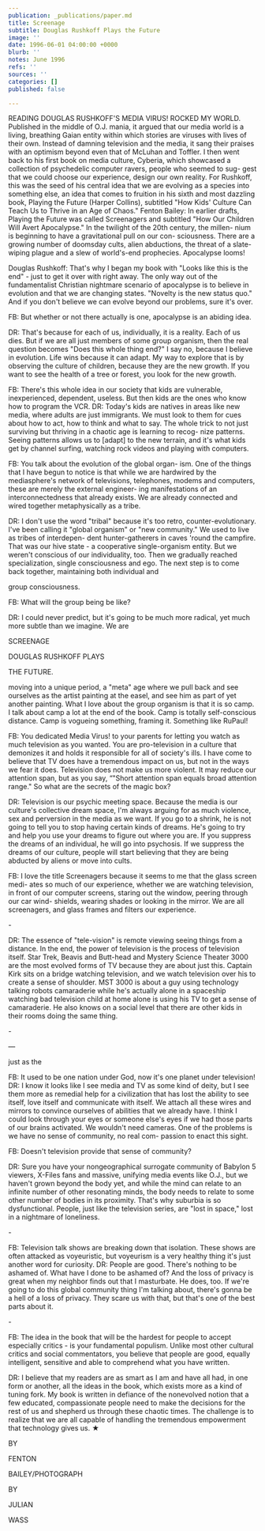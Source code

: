 ```yaml
---
publication: _publications/paper.md
title: Screenage
subtitle: Douglas Rushkoff Plays the Future
image: ''
date: 1996-06-01 04:00:00 +0000
blurb: ''
notes: June 1996
refs: ''
sources: ''
categories: []
published: false

---
```

READING DOUGLAS RUSHKOFF'S MEDIA VIRUS! ROCKED MY WORLD. Published in the middle of O.J. mania, it argued that our media world is a living, breathing Gaian entity within which stories are viruses with lives of their own. Instead of damning television and the media, it sang their praises with an optimism beyond even that of McLuhan and Toffler. I then went back to his first book on media culture, Cyberia, which showcased a collection of psychedelic computer ravers, people who seemed to sug- gest that we could choose our experience, design our own reality. For Rushkoff, this was the seed of his central idea that we are evolving as a species into something else, an idea that comes to fruition in his sixth and most dazzling book, Playing the Future (Harper Collins), subtitled "How Kids' Culture Can Teach Us to Thrive in an Age of Chaos." Fenton Bailey: In earlier drafts, Playing the Future was called Screenagers and subtitled "How Our Children Will Avert Apocalypse." In the twilight of the 20th century, the millen- nium is beginning to have a gravitational pull on our con- sciousness. There are a growing number of doomsday cults, alien abductions, the threat of a slate-wiping plague and a slew of world's-end prophecies. Apocalypse looms! 

Douglas Rushkoff: That's why I began my book with "Looks like this is the end" - just to get it over with right away. The only way out of the fundamentalist Christian nightmare scenario of apocalypse is to believe in evolution and that we are changing states. "Novelty is the new status quo." And if you don't believe we can evolve beyond our problems, sure it's over. 

FB: But whether or not there actually is one, apocalypse is an abiding idea. 

DR: That's because for each of us, individually, it is a reality. Each of us dies. But if we are all just members of some group organism, then the real question becomes "Does this whole thing end?" I say no, because I believe in evolution. Life wins because it can adapt. My way to explore that is by observing the culture of children, because they are the new growth. If you want to see the health of a tree or forest, you look for the new growth. 

FB: There's this whole idea in our society that kids are vulnerable, inexperienced, dependent, useless. But then kids are the ones who know how to program the VCR. DR: Today's kids are natives in areas like new media, where adults are just immigrants. We must look to them for cues about how to act, how to think and what to say. The whole trick to not just surviving but thriving in a chaotic age is learning to recog- nize patterns. Seeing patterns allows us to \[adapt\] to the new terrain, and it's what kids get by channel surfing, watching rock videos and playing with computers. 

FB: You talk about the evolution of the global organ- ism. One of the things that I have begun to notice is that while we are hardwired by the mediasphere's network of televisions, telephones, modems and computers, these are merely the external engineer- ing manifestations of an interconnectedness that already exists. We are already connected and wired together metaphysically as a tribe. 

DR: I don't use the word "tribal" because it's too retro, counter-evolutionary. I've been calling it "global organism" or "new community." We used to live as tribes of interdepen- dent hunter-gatherers in caves 'round the campfire. That was our hive state - a cooperative single-organism entity. But we weren't conscious of our individuality, too. Then we gradually reached specialization, single consciousness and ego. The next step is to come back together, maintaining both individual and 

group consciousness. 

FB: What will the group being be like? 

DR: I could never predict, but it's going to be much more radical, yet much more subtle than we imagine. We are 

SCREENAGE 

DOUGLAS RUSHKOFF PLAYS 

THE FUTURE. 

moving into a unique period, a "meta" age where we pull back and see ourselves as the artist painting at the easel, and see him as part of yet another painting. What I love about the group organism is that it is so camp. I talk about camp a lot at the end of the book. Camp is totally self-conscious distance. Camp is vogueing something, framing it. Something like RuPaul! 

FB: You dedicated Media Virus! to your parents for letting you watch as much television as you wanted. You are pro-television in a culture that demonizes it and holds it responsible for all of society's ills. I have come to believe that TV does have a tremendous impact on us, but not in the ways we fear it does. Television does not make us more violent. It may reduce our attention span, but as you say, “"Short attention span equals broad attention range." So what are the secrets of the magic box? 

DR: Television is our psychic meeting space. Because the media is our culture's collective dream space, I'm always arguing for as much violence, sex and perversion in the media as we want. If you go to a shrink, he is not going to tell you to stop having certain kinds of dreams. He's going to try and help you use your dreams to figure out where you are. If you suppress the dreams of an individual, he will go into psychosis. If we suppress the dreams of our culture, people will start believing that they are being abducted by aliens or move into cults. 

FB: I love the title Screenagers because it seems to me that the glass screen medi- ates so much of our experience, whether we are watching television, in front of our computer screens, staring out the window, peering through our car wind- shields, wearing shades or looking in the mirror. We are all screenagers, and glass frames and filters our experience. 

\- 

DR: The essence of "tele-vision" is remote viewing seeing things from a distance. In the end, the power of television is the process of television itself. Star Trek, Beavis and Butt-head and Mystery Science Theater 3000 are the most evolved forms of TV because they are about just this. Captain Kirk sits on a bridge watching television, and we watch television over his to create a sense of shoulder. MST 3000 is about a guy using technology talking robots camaraderie while he's actually alone in a spaceship watching bad television child at home alone is using his TV to get a sense of camaraderie. He also knows on a social level that there are other kids in their rooms doing the same thing. 

\- 

― 

just as the 

FB: It used to be one nation under God, now it's one planet under television! DR: I know it looks like I see media and TV as some kind of deity, but I see them more as remedial help for a civilization that has lost the ability to see itself, love itself and communicate with itself. We attach all these wires and mirrors to convince ourselves of abilities that we already have. I think I could look through your eyes or someone else's eyes if we had those parts of our brains activated. We wouldn't need cameras. One of the problems is we have no sense of community, no real com- passion to enact this sight. 

FB: Doesn't television provide that sense of community? 

DR: Sure you have your nongeographical surrogate community of Babylon 5 viewers, X-Files fans and massive, unifying media events like O.J., but we haven't grown beyond the body yet, and while the mind can relate to an infinite number of other resonating minds, the body needs to relate to some other number of bodies in its proximity. That's why suburbia is so dysfunctional. People, just like the television series, are "lost in space," lost in a nightmare of loneliness. 

\- 

FB: Television talk shows are breaking down that isolation. These shows are often attacked as voyeuristic, but voyeurism is a very healthy thing it's just another word for curiosity. DR: People are good. There's nothing to be ashamed of. What have I done to be ashamed of? And the loss of privacy is great when my neighbor finds out that I masturbate. He does, too. If we're going to do this global community thing I'm talking about, there's gonna be a hell of a loss of privacy. They scare us with that, but that's one of the best parts about it. 

\- 

FB: The idea in the book that will be the hardest for people to accept especially critics - is your fundamental populism. Unlike most other cultural critics and social commentators, you believe that people are good, equally intelligent, sensitive and able to comprehend what you have written. 

DR: I believe that my readers are as smart as I am and have all had, in one form or another, all the ideas in the book, which exists more as a kind of tuning fork. My book is written in defiance of the nonevolved notion that a few educated, compassionate people need to make the decisions for the rest of us and shepherd us through these chaotic times. The challenge is to realize that we are all capable of handling the tremendous empowerment that technology gives us. ★ 

BY 

FENTON 

BAILEY/PHOTOGRAPH 

BY 

JULIAN 

WASS
